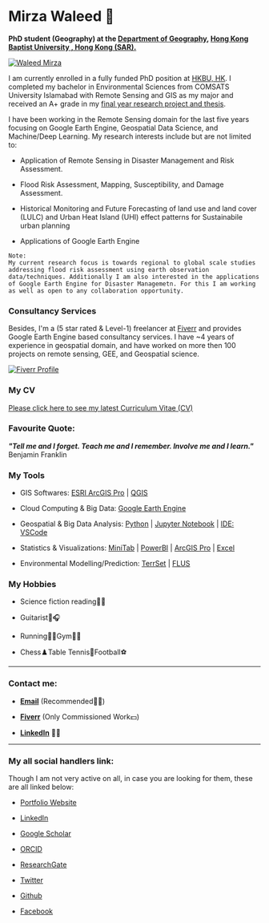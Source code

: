 # Mirza Waleed 🙂

**PhD student (Geography) at the [Department of Geography](https://geog.hkbu.edu.hk/), [Hong Kong Baptist University , Hong Kong (SAR).](https://www.hkbu.edu.hk/)**

[![Waleed Mirza](https://imgur.com/poBxB1s.png)](https://geog.hkbu.edu.hk/postgraduate/research_students/)

I am currently enrolled in a fully funded PhD position at [HKBU, HK](https://geog.hkbu.edu.hk/postgraduate/research_students/). I completed my bachelor in Environmental Sciences from COMSATS University Islamabad with Remote Sensing and GIS as my major and received an A+ grade in my [final year research project and thesis](https://doi.org/10.1038/s41598-022-17454-y).

I have been working in the Remote Sensing domain for the last five years focusing on Google Earth Engine, Geospatial Data Science, and Machine/Deep Learning. My research interests include but are not limited to:
- Application of Remote Sensing in Disaster Management and Risk Assessment.

- Flood Risk Assessment, Mapping, Susceptibility, and Damage Assessment.

- Historical Monitoring and Future Forecasting of land use and land cover (LULC) and Urban Heat Island (UHI) effect patterns for Sustainabile urban planning

- Applications of Google Earth Engine

```
Note:
My current research focus is towards regional to global scale studies addressing flood risk assessment using earth observation data/techniques. Additionally I am also interested in the applications of Google Earth Engine for Disaster Managemetn. For this I am working as well as open to any collaboration opportunity.
```
### Consultancy Services

Besides, I'm a (5 star rated & Level-1) freelancer at [Fiverr](https://www.fiverr.com/waleed_gis) and provides Google Earth Engine based consultancy services. I have ~4 years of experience in geospatial domain, and have worked on more then 100 projects on remote sensing, GEE, and Geospatial science.

[![Fiverr Profile](https://imgur.com/fx2QxsE.png)](https://www.fiverr.com/waleed_gis)



### My CV
[Please click here to see my latest Curriculum Vitae (CV)](https://docs.google.com/document/d/13GLP07Pf3v0wtLR_83CMhWWtQDfs1dA_/edit?usp=sharing&ouid=109721459328499548106&rtpof=true&sd=true)

### Favourite Quote:

**_"Tell me and I forget. Teach me and I remember. Involve me and I learn."_** Benjamin Franklin

### My Tools

- GIS Softwares: [ESRI ArcGIS Pro](https://www.esri.com/en-us/arcgis/products/arcgis-pro/overview) | [QGIS](https://qgis.org/en/site/) 

- Cloud Computing & Big Data: [Google Earth Engine](https://earthengine.google.com/)

- Geospatial & Big Data Analysis: [Python](https://docs.conda.io/en/latest/miniconda.html) | [Jupyter Notebook](https://jupyter.org/) | [IDE: VSCode](https://code.visualstudio.com/)

- Statistics & Visualizations: [MiniTab](https://www.minitab.com/en-us/) | [PowerBI](https://powerbi.microsoft.com/en-au/) | [ArcGIS Pro](https://www.esri.com/en-us/arcgis/products/arcgis-pro/overview) | [Excel](https://www.microsoft.com/en-ww/microsoft-365/excel)

- Environmental Modelling/Prediction: [TerrSet](https://clarklabs.org/terrset/) | [FLUS](https://www.geosimulation.cn/FLUS.html)

### My Hobbies

- Science fiction reading📖🔭

- Guitarist🎸🎧

- Running🏃‍♂️Gym🏋️‍♂️

- Chess♟️Table Tennis🏓Football⚽ 

---

### Contact me:

- [**Email**](mailto:waleedgeo@outlook.com) (Recommended✍🏻)

- [**Fiverr**](https://www.fiverr.com/waleed_gis) (Only Commissioned Work💵)

- [**LinkedIn**](https://www.linkedin.com/in/mirzawaleed197) 🧑‍🔬


---

### My all social handlers link:
Though I am not very active on all, in case you are looking for them, these are all linked below:

- [Portfolio Website](https://waleedgeo.github.io/)

- [LinkedIn](https://www.linkedin.com/in/waleedgeo/)

- [Google Scholar](https://scholar.google.com/citations?user=mx4VhG4AAAAJ&hl=en)

- [ORCID](https://orcid.org/0000-0003-0006-2490)

- [ResearchGate](https://www.researchgate.net/profile/Mirza-Waleed)

- [Twitter](https://twitter.com/mwaleedgeo)

- [Github](https://github.com/waleedgeo)

- [Facebook](https://web.facebook.com/mwaleedgeo/)


